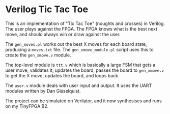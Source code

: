 # Verilog Tic Tac Toe

This is an implementation of "Tic Tac Toe" (noughts and crosses) in Verilog.
The user plays against the FPGA. The FPGA knows what is the best next move,
and should always win or draw against the user.

The ```gen_moves.pl``` works out the best X moves for each board state,
producing a ```moves.txt``` file. The ```gen_xmove_module.pl``` script
uses this to create the ```gen_xmove.v``` module.

The top-level module is ```ttt.v``` which is basically a large FSM
that gets a user move, validates it, updates the board, passes the board
to ```gen_xmove.v``` to get the X move, updates the board, and loops back.

The ```user.v``` module deals with user input and output. It uses the
UART modules written by Dan Gisselquist.

The project can be simulated on Verilator, and it now synthesises and runs
on my TinyFPGA B2.
